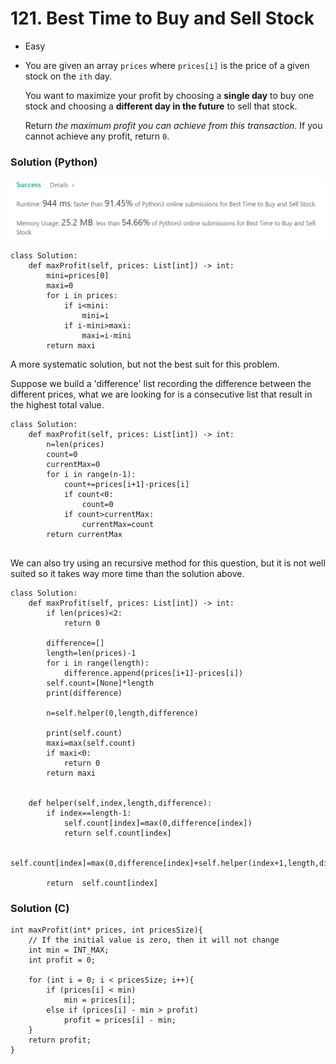 # 121. Best Time to Buy and Sell Stock

* Easy
*   You are given an array `prices` where `prices[i]` is the price of a given stock on the `ith` day.

    You want to maximize your profit by choosing a **single day** to buy one stock and choosing a **different day in the future** to sell that stock.

    Return _the maximum profit you can achieve from this transaction_. If you cannot achieve any profit, return `0`.

### Solution (Python)

![](<../../../../../.gitbook/assets/image (190).png>)

```
class Solution:
    def maxProfit(self, prices: List[int]) -> int:
        mini=prices[0]
        maxi=0
        for i in prices:
            if i<mini:
                mini=i
            if i-mini>maxi:
                maxi=i-mini
        return maxi
```

A more systematic solution, but not the best suit for this problem.

Suppose we build a 'difference' list recording the difference between the different prices, what we are looking for is a consecutive list that result in the highest total value.&#x20;

```
class Solution:
    def maxProfit(self, prices: List[int]) -> int:
        n=len(prices)
        count=0
        currentMax=0
        for i in range(n-1):
            count+=prices[i+1]-prices[i]
            if count<0:
                count=0
            if count>currentMax:
                currentMax=count
        return currentMax
        
```

We can also try using an recursive method for this question, but it is not well suited so it takes way more time than the solution above.&#x20;

```
class Solution:
    def maxProfit(self, prices: List[int]) -> int:
        if len(prices)<2:
            return 0
        
        difference=[]
        length=len(prices)-1
        for i in range(length):
            difference.append(prices[i+1]-prices[i])
        self.count=[None]*length
        print(difference)
        
        n=self.helper(0,length,difference)

        print(self.count)
        maxi=max(self.count)                
        if maxi<0:
            return 0
        return maxi

        
    def helper(self,index,length,difference):
        if index==length-1:
            self.count[index]=max(0,difference[index])
            return self.count[index]
        
        self.count[index]=max(0,difference[index]+self.helper(index+1,length,difference))
        
        return  self.count[index]
```

### Solution (C)

```
int maxProfit(int* prices, int pricesSize){
	// If the initial value is zero, then it will not change
    int min = INT_MAX;
    int profit = 0;
    
    for (int i = 0; i < pricesSize; i++){
        if (prices[i] < min)
            min = prices[i];
        else if (prices[i] - min > profit)
            profit = prices[i] - min;
    }
    return profit;
}
```

